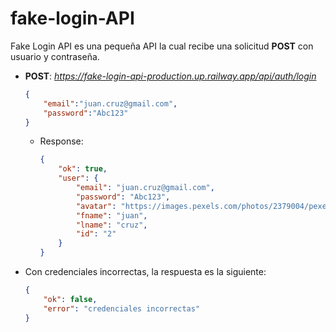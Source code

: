 # fake-login-API

Fake Login API es una pequeña API la cual recibe una solicitud **POST** con usuario y contraseña.


* **POST**: *https://fake-login-api-production.up.railway.app/api/auth/login*

  ```json
  {
      "email":"juan.cruz@gmail.com",
      "password":"Abc123"
  }
  ```

  * Response:
    ```json
    {
        "ok": true,
        "user": {
            "email": "juan.cruz@gmail.com",
            "password": "Abc123",
            "avatar": "https://images.pexels.com/photos/2379004/pexels-photo-2379004.jpeg",
            "fname": "juan",
            "lname": "cruz",
            "id": "2"
        }
    }
    ```



* Con credenciales incorrectas, la respuesta es la siguiente:
  ```json
  {
      "ok": false,
      "error": "credenciales incorrectas"
  }
  ```
